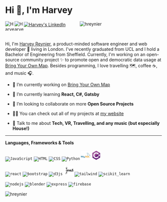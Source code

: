 

<!--
**hreynier/hreynier** is a ✨ _special_ ✨ repository because its `README.md` (this file) appears on your GitHub profile.

Here are some ideas to get you started:

- 🔭 I’m currently working on ...
- 🌱 I’m currently learning ...
- 👯 I’m looking to collaborate on ...
- 🤔 I’m looking for help with ...
- 💬 Ask me about ...
- 📫 How to reach me: ...
- 😄 Pronouns: ...
- ⚡ Fun fact: ...
-->

# Hi 👋, I'm Harvey #
<a href="https://twitter.com/harveyreynier" target="_blank"><img align="left" src="https://cdn.jsdelivr.net/npm/simple-icons@3.0.1/icons/twitter.svg" alt="Harvey's Twiiter" height="30" width="30" /></a>
<a href="https://linkedin.com/in/harveyreynier" target="_blank"><img align="center" src="https://cdn.jsdelivr.net/npm/simple-icons@3.0.1/icons/linkedin.svg" alt="Harvey's LinkedIn" height="30" width="30" /></a>
<a href="mailto:harvey.reynier@gmail.com" target="_blank"><img align="left" src="https://cdn.jsdelivr.net/npm/simple-icons@3.0.1/icons/gmail.svg" alt="Harvey's Mail" height="30" width="30" /></a>       <img src="https://komarev.com/ghpvc/?username=hreynier" alt="hreynier" />

<br />

Hi, I'm [Harvey Reynier](https://harveyreynier.com), a product-minded software engineer and web developer 🚀 living in London. I've recently graduated from UCL and I hold a Bachelor of Engineering from Sheffield. Currently, I'm working on an open-source community project ✨ to promote open and democratic data usage at [Bring Your Own Map](https://bring-your-own-map.firebaseapp.com/). Besides programming, I love travelling 🗺️, coffee ☕, and music 🎧.



- 🔭 I’m currently working on [Bring Your Own Map](https://bring-your-own-map.firebaseapp.com/)

- 🌱 I’m currently learning **React, C#, Gatsby**

- 👯 I’m looking to collaborate on more **Open Source Projects**

- 👨‍💻 You can check out all of my projects at [my website](harveyreynier.com)

- 💬 Talk to me about **Tech, VR, Travelling, and any music (but especially House!)**
---

**Languages, Frameworks & Tools**
<br /> <br />
<code><img src="https://devicons.github.io/devicon/devicon.git/icons/javascript/javascript-original.svg" alt="JavaScript" width="30" height="30"/></code>
<code><img src="https://devicons.github.io/devicon/devicon.git/icons/html5/html5-original-wordmark.svg" alt="HTML" width="30" height="30"/></code>
<code><img src="https://devicons.github.io/devicon/devicon.git/icons/css3/css3-original-wordmark.svg" alt="CSS" width="30" height="30"/></code>
<code><img src="https://devicons.github.io/devicon/devicon.git/icons/python/python-original.svg" alt="Python" width="30" height="30"/></code>
<code><img src="https://raw.githubusercontent.com/devicons/devicon/40cd6bc89a299dc50ac289f8e3b071d0dff49d9c/icons/mysql/mysql-original-wordmark.svg" alt="SQL" width="30" height="30" /></code>
<code><img src="https://raw.githubusercontent.com/devicons/devicon/40cd6bc89a299dc50ac289f8e3b071d0dff49d9c/icons/csharp/csharp-original.svg" alt="csharp" width="30" height="30" /></code>
  
  
<code><img src="https://devicons.github.io/devicon/devicon.git/icons/react/react-original-wordmark.svg" alt="react" width="30" height="30"/></code>
<code><img src="https://devicons.github.io/devicon/devicon.git/icons/bootstrap/bootstrap-plain.svg" alt="bootstrap" width="30" height="30"/></code>
<code><img src="https://devicons.github.io/devicon/devicon.git/icons/d3js/d3js-original.svg" alt="d3js" width="30" height="30"/></code> 
<code><img src="https://raw.githubusercontent.com/Hardik0307/Hardik0307/master/assets/canvasjs-charts.svg" alt="canvasjs" width="30" height="30"/></code>
<code><img src="https://www.vectorlogo.zone/logos/tailwindcss/tailwindcss-icon.svg" alt="tailwind" width="30" height="30"/></code>
<code><img src="https://upload.wikimedia.org/wikipedia/commons/0/05/Scikit_learn_logo_small.svg" alt="scikit_learn" width="30" height="30"/></code>  
  
<code><img src="https://devicons.github.io/devicon/devicon.git/icons/nodejs/nodejs-original-wordmark.svg" alt="nodejs" width="30" height="30"/></code>
<code><img src="https://download.blender.org/branding/community/blender_community_badge_white.svg" alt="blender" width="30" height="30"/></code>
<code><img src="https://devicons.github.io/devicon/devicon.git/icons/express/express-original-wordmark.svg" alt="express" width="30" height="30"/></code>
<code><img src="https://www.vectorlogo.zone/logos/firebase/firebase-icon.svg" alt="firebase"  width="30" height="30"/></code>  

<!--
<p><img align="left" src="https://github-readme-stats.vercel.app/api/top-langs/?username=hreynier&layout=compact" alt="hreynier" /></p>
-->
<p><img align="left" src="https://github-readme-stats.vercel.app/api?username=hreynier&show_icons=true" alt="hreynier" /></p>
